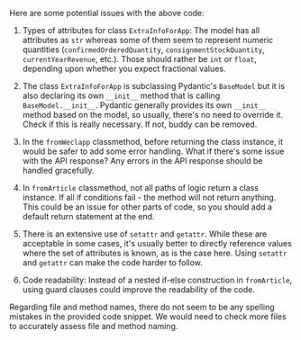 Here are some potential issues with the above code:

1. Types of attributes for class `ExtraInfoForApp`: 
   The model has all attributes as `str` whereas some of them seem to represent numeric quantities (`confirmedOrderedQuantity`, `consignmentStockQuantity`, `currentYearRevenue`, etc.). Those should rather be `int` or `float`, depending upon whether you expect fractional values.

2. The class `ExtraInfoForApp` is subclassing Pydantic's `BaseModel` but it is also declaring its own `__init__` method that is calling `BaseModel.__init__`. Pydantic generally provides its own `__init__` method based on the model, so usually, there's no need to override it. Check if this is really necessary. If not, buddy can be removed.

3. In the `fromWeclapp` classmethod, before returning the class instance, it would be safer to add some error handling. What if there's some issue with the API response? Any errors in the API response should be handled gracefully.

4. In `fromArticle` classmethod, not all paths of logic return a class instance. If all if conditions fail - the method will not return anything. This could be an issue for other parts of code, so you should add a default return statement at the end. 

5. There is an extensive use of `setattr` and `getattr`. While these are acceptable in some cases, it's usually better to directly reference values where the set of attributes is known, as is the case here. Using `setattr` and `getattr` can make the code harder to follow.

6. Code readability: Instead of a nested if-else construction in `fromArticle`, using guard clauses could improve the readability of the code.

Regarding file and method names, there do not seem to be any spelling mistakes in the provided code snippet. We would need to check more files to accurately assess file and method naming.
